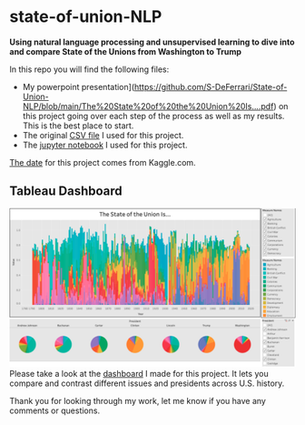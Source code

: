 # state-of-union-NLP
**Using natural language processing and unsupervised learning to dive into and compare State of the Unions from Washington to Trump**

In this repo you will find the following files:
* My powerpoint presentation](https://github.com/S-DeFerrari/State-of-Union-NLP/blob/main/The%20State%20of%20the%20Union%20Is....pdf) on this project going over each step of the process as well as my results. This is the best place to start. 
* The original [CSV file](https://github.com/S-DeFerrari/State-of-Union-NLP/blob/main/NLP_Full.csv) I used for this project.
* The [jupyter notebook](https://github.com/S-DeFerrari/State-of-Union-NLP/blob/main/NLP_Full.ipynb) I used for this project.

[The date](https://www.kaggle.com/rtatman/state-of-the-union-corpus-1989-2017) for this project comes from Kaggle.com.

## Tableau Dashboard
![Screenshot](state_of_union.png)
Please take a look at the [dashboard](https://public.tableau.com/profile/stephen.deferrari#!/vizhome/Project4_15979585299720/Dashboard1) I made for this project. It lets you compare and contrast different issues and presidents across U.S. history. 

Thank you for looking through my work, let me know if you have any comments or questions.
